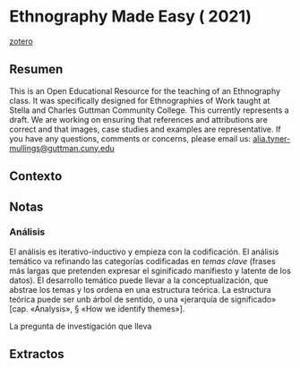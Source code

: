 # Ethnography Made Easy ( 2021)
[zotero](zotero://select/items/@tyner-mullings&al2021)

## Resumen
This is an Open Educational Resource for the teaching of an Ethnography class. It was specifically designed for Ethnographies of Work taught at Stella and Charles Guttman Community College. This currently represents a draft. We are working on ensuring that references and attributions are correct and that images, case studies and examples are representative. If you have any questions, comments or concerns, please email us: alia.tyner-mullings@guttman.cuny.edu

## Contexto

## Notas

### Análisis

El análisis es iterativo-inductivo y empieza con la codificación. El análisis temático va refinando las categorías codificadas en *temas clave* (frases más largas que pretenden expresar el sginificado manifiesto y latente de los datos). El desarrollo temático puede llevar a la conceptualización, que abstrae los temas y los ordena en una estructura teórica. La estructura teórica puede ser unb árbol de sentido, o una «jerarquía de significado» [cap. «Analysis», § «How we identify themes»].

La pregunta de investigación que lleva 

## Extractos

